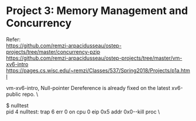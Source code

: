 # Project 3: Memory Management and Concurrency

Refer:  \
https://github.com/remzi-arpacidusseau/ostep-projects/tree/master/concurrency-pzip  \
https://github.com/remzi-arpacidusseau/ostep-projects/tree/master/vm-xv6-intro  \
https://pages.cs.wisc.edu/~remzi/Classes/537/Spring2018/Projects/p1a.html

vm-xv6-intro, Null-pointer Dereference is already fixed on the latest xv6-public repo. \

$ nulltest \
pid 4 nulltest: trap 6 err 0 on cpu 0 eip 0x5 addr 0x0--kill proc \
